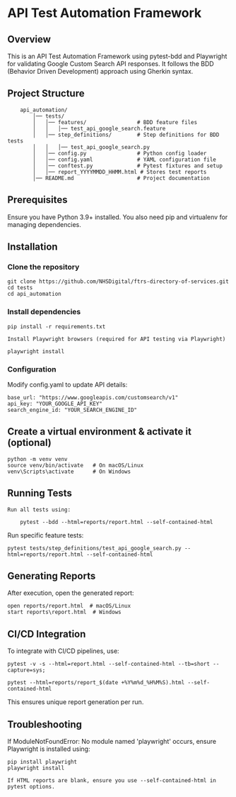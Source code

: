 # API Test Automation Framework

## Overview

This is an API Test Automation Framework using pytest-bdd and Playwright for validating Google Custom Search API responses. It follows the BDD (Behavior Driven Development) approach using Gherkin syntax.

## Project Structure

```    
    api_automation/
        │── tests/
        │   │── features/                # BDD feature files
        │   │   │── test_api_google_search.feature
        │   │── step_definitions/        # Step definitions for BDD tests
        │   │   │── test_api_google_search.py
        │   │── config.py                # Python config loader
        │   │── config.yaml              # YAML configuration file
        │   │── conftest.py              # Pytest fixtures and setup
        │   │── report_YYYYMMDD_HHMM.html # Stores test reports
        │── README.md                    # Project documentation
```

## Prerequisites

Ensure you have Python 3.9+ installed. You also need pip and virtualenv for managing dependencies.

## Installation

### Clone the repository

```    
git clone https://github.com/NHSDigital/ftrs-directory-of-services.git
cd tests
cd api_automation
```
    
### Install dependencies

```
pip install -r requirements.txt

Install Playwright browsers (required for API testing via Playwright)

playwright install
```

### Configuration

Modify config.yaml to update API details:

```
base_url: "https://www.googleapis.com/customsearch/v1"
api_key: "YOUR_GOOGLE_API_KEY"
search_engine_id: "YOUR_SEARCH_ENGINE_ID"
```

## Create a virtual environment & activate it (optional)

```        
python -m venv venv
source venv/bin/activate   # On macOS/Linux
venv\Scripts\activate      # On Windows
```

## Running Tests

    Run all tests using:

        pytest --bdd --html=reports/report.html --self-contained-html

Run specific feature tests:

```
pytest tests/step_definitions/test_api_google_search.py --html=reports/report.html --self-contained-html
```

## Generating Reports

After execution, open the generated report:

```
open reports/report.html  # macOS/Linux
start reports\report.html  # Windows
```

## CI/CD Integration

To integrate with CI/CD pipelines, use:

```
pytest -v -s --html=report.html --self-contained-html --tb=short --capture=sys;

pytest --html=reports/report_$(date +%Y%m%d_%H%M%S).html --self-contained-html
```

This ensures unique report generation per run.

## Troubleshooting

If ModuleNotFoundError: No module named 'playwright' occurs, ensure Playwright is installed using:

```        
pip install playwright
playwright install

If HTML reports are blank, ensure you use --self-contained-html in pytest options.
